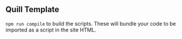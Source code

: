## Quill Template

```npm run compile``` to build the scripts. These will bundle your code to be imported as a script in the site HTML.